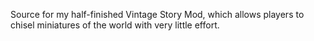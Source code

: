 Source for my half-finished Vintage Story Mod, which allows players to chisel miniatures of the world with very little effort.
